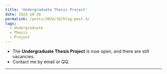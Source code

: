 ```yaml
---
title: 'Undergraduate Thesis Project'
date: 2024-10-30
permalink: /posts/2024/10/blog-post-3/
tags:
  - Undergraduate
  - Thesis
  - Project
---
```


- The **Undergraduate Thesis Project** is now open, and there are still vacancies.   
- Contact me by email or QQ.  
  
------

